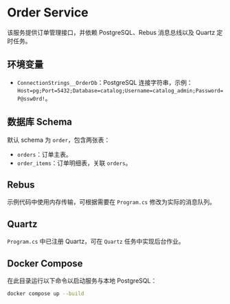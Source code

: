 # Order Service

该服务提供订单管理接口，并依赖 PostgreSQL、Rebus 消息总线以及 Quartz 定时任务。

## 环境变量
- `ConnectionStrings__OrderDb`：PostgreSQL 连接字符串，示例：`Host=pg;Port=5432;Database=catalog;Username=catalog_admin;Password=P@ssw0rd!`。

## 数据库 Schema
默认 schema 为 `order`，包含两张表：
- `orders`：订单主表。
- `order_items`：订单明细表，关联 `orders`。

## Rebus
示例代码中使用内存传输，可根据需要在 `Program.cs` 修改为实际的消息队列。

## Quartz
`Program.cs` 中已注册 Quartz，可在 `Quartz` 任务中实现后台作业。

## Docker Compose
在此目录运行以下命令以启动服务与本地 PostgreSQL：
```bash
docker compose up --build
```
